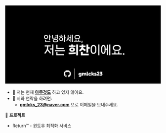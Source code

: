 ![안녕하세요, 저는 희찬이에요.](./assets/banner.png)

- 🔧 저는 현재 **[아무것도]()** 하고 있지 않아요.
- 📧 저와 연락을 하려면:
  - **[gmlcks_23@naver.com](mailto:gmlcks_23@naver.com)** 으로 이메일을 보내주세요.

🌟 **프로젝트**

- Return™ - 윈도우 최적화 서비스